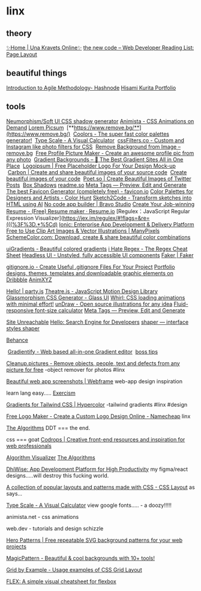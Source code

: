 # linx
## theory
[✨Home | Una Kravets Online✨](https://una.im/)
[the new code – Web Developer Reading List: Page Layout](https://thenewcode.com/779/Web-Developer-Reading-List-Page-Layout)

## beautiful things
[Introduction to Agile Methodology- Hashnode](https://gracious-grace.hashnode.dev/introduction-to-agile)
[Hisami Kurita Portfolio](https://hsmkrt1996.com/)


## tools
[Neumorphism/Soft UI CSS shadow generator](https://neumorphism.io/)
[Animista - CSS Animations on Demand](https://animista.net/)
[Lorem Picsum](https://picsum.photos/)
 [**https://www.remove.bg/**](https://www.remove.bg/)
 [Coolors - The super fast color palettes generator!](https://coolors.co/)
 [Type Scale - A Visual Calculator](https://type-scale.com/)
 [cssFilters.co - Custom and Instagram like photo filters for CSS](https://www.cssfilters.co/)
 [Remove Background from Image – remove.bg](https://www.remove.bg/)
 [Free Profile Picture Maker - Create an awesome profile pic from any photo](https://pfpmaker.com/)
 [Gradient Backgrounds – 🌈 The Best Gradient Sites All in One Place](https://cssgradient.io/gradient-backgrounds/)
 [Logoipsum | Free Placeholder Logo For Your Design Mock-up](https://logoipsum.com/)
 [Carbon | Create and share beautiful images of your source code](https://carbon.now.sh/)
 [Create beautiful images of your code](https://ray.so/)
 [Poet.so | Create Beautiful Images of Twitter Posts](https://poet.so/)
 [Box Shadows](https://box-shadow.dev/)
[readme.so](https://readme.so/)
[Meta Tags — Preview, Edit and Generate](https://metatags.io/)
[The best Favicon Generator (completely free) - favicon.io](https://favicon.io/)
[Color Palettes for Designers and Artists - Color Hunt](https://colorhunt.co/)
[Sketch2Code - Transform sketches into HTML using AI](https://sketch2code.azurewebsites.net/)
[No code app builder | Bravo Studio](https://www.bravostudio.app/)
[Create Your Job-winning Resume - (Free) Resume maker · Resume.io](https://resume.io/)
[Regulex：JavaScript Regular Expression Visualizer](https://jex.im/regulex/#!flags=&re=(((%3F%3D.*%5Cd)
[Ionic: Enterprise App Development & Delivery Platform](https://ionic.io/)
[Free to Use Clip Art Images & Vector Illustrations | ManyPixels](https://www.manypixels.co/gallery)
[SchemeColor.com: Download, create & share beautiful color combinations](https://www.schemecolor.com/)


[uiGradients - Beautiful colored gradients](https://uigradients.com/)
[i Hate Regex - The Regex Cheat Sheet](https://ihateregex.io/)
[Headless UI - Unstyled, fully accessible UI components](https://headlessui.dev/)
[Faker | Faker](https://fakerjs.dev/)

[gitignore.io - Create Useful .gitignore Files For Your Project](https://www.toptal.com/developers/gitignore)
[Portfolio designs, themes, templates and downloadable graphic elements on Dribbble](https://dribbble.com/tags/portfolio)
[AnimXYZ](https://animxyz.com/)

[Hello! | party.js](https://party.js.org/)
[Theatre.js - JavaScript Motion Design Library](https://www.theatrejs.com/)
[Glassmorphism CSS Generator - Glass UI](https://ui.glass/generator/)
[Whirl: CSS loading animations with minimal effort!](https://whirl.netlify.app/)
[unDraw - Open source illustrations for any idea](https://undraw.co/)
[Fluid-responsive font-size calculator](https://websemantics.uk/tools/responsive-font-calculator/)
[Meta Tags — Preview, Edit and Generate](https://metatags.io/)

[Site Unreachable](https://codemyui.com/)
[Hello: Search Engine for Developers](https://beta.sayhello.so/)
[shaper — interface styles shaper](https://hihayk.github.io/shaper/)

[Behance](https://www.behance.net/search/projects?search=portfolio%20website&tracking_source=typeahead_nav_direct)

 [Gradientify - Web based all-in-one Gradient editor](https://gradientify.com/#try-gradientify)
 [boss tips](web.dev)

[Cleanup.pictures - Remove objects, people, text and defects from any picture for free](https://cleanup.pictures/)
-object remover for photos
#linx 

[Beautiful web app screenshots | Webframe](https://webframe.xyz/)
web-app design inspiration

learn lang easy.....
[Exercism](https://exercism.org/tracks)

[Gradients for Tailwind CSS | Hypercolor](https://hypercolor.dev/)
-tailwind gradients
#linx
#design

[Free Logo Maker - Create a Custom Logo Design Online - Namecheap](https://www.namecheap.com/logo-maker/)
linx

[The Algorithms](https://the-algorithms.com/)
DDT === the end.

css ===  goat
[Codrops | Creative front-end resources and inspiration for web professionals](https://tympanus.net/codrops/)

[Algorithm Visualizer](https://algorithm-visualizer.org/)
[The Algorithms](https://the-algorithms.com/)

[DhiWise: App Development Platform for High Productivity](https://www.dhiwise.com/)
my figma/react designs.....will destroy this fucking world.

[A collection of popular layouts and patterns made with CSS - CSS Layout](https://csslayout.io/)
as says...

[Type Scale - A Visual Calculator](https://type-scale.com/)
view google fonts..... - a doozy!!!!!

animista.net - css animations

web.dev - tutorials and design schizzle

[Hero Patterns | Free repeatable SVG background patterns for your web projects](https://heropatterns.com/)

[MagicPattern - Beautiful & cool backgrounds with 10+ tools!](https://www.magicpattern.design/)

[Grid by Example - Usage examples of CSS Grid Layout](https://gridbyexample.com/examples/)

[FLEX: A simple visual cheatsheet for flexbox](https://flexbox.malven.co/)
